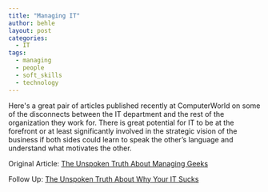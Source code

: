 ```yaml
---
title: "Managing IT"
author: behle
layout: post
categories:
  - IT
tags:
  - managing
  - people
  - soft_skills
  - technology
---
```

Here's a great pair of articles published recently at ComputerWorld on some of the disconnects between the IT department and the rest of the organization they work for. There is great potential for IT to be at the forefront or at least significantly involved in the strategic vision of the business if both sides could learn to speak the other&#8217;s language and understand what motivates the other.

Original Article: [The Unspoken Truth About Managing Geeks][1]

Follow Up: [The Unspoken Truth About Why Your IT Sucks][2]

 [1]: http://www.computerworld.com/s/article/print/9137708/Opinion_The_unspoken_truth_about_managing_geeks?taxonomyName=Management&taxonomyId=14
 [2]: http://www.computerworld.com/s/article/print/9141609/Opinion_The_unspoken_truth_about_why_your_IT_sucks?taxonomyName=Management&taxonomyId=14
